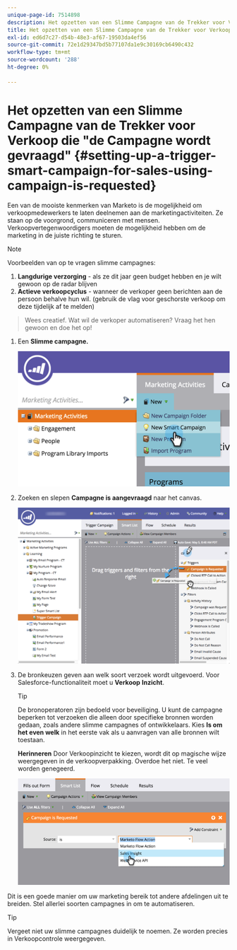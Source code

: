 ```yaml
---
unique-page-id: 7514898
description: Het opzetten van een Slimme Campagne van de Trekker voor Verkoop die "Campagne wordt gevraagd" - Marketo Docs - de Documentatie van het Product
title: Het opzetten van een Slimme Campagne van de Trekker voor Verkoop die "de Campagne wordt gevraagd"
exl-id: ed6d7c27-d54b-48e3-af67-19503da4ef56
source-git-commit: 72e1d29347bd5b77107da1e9c30169cb6490c432
workflow-type: tm+mt
source-wordcount: '288'
ht-degree: 0%

---
```


# Het opzetten van een Slimme Campagne van de Trekker voor Verkoop die &quot;de Campagne wordt gevraagd&quot; {#setting-up-a-trigger-smart-campaign-for-sales-using-campaign-is-requested}

Een van de mooiste kenmerken van Marketo is de mogelijkheid om verkoopmedewerkers te laten deelnemen aan de marketingactiviteiten. Ze staan op de voorgrond, communiceren met mensen. Verkoopvertegenwoordigers moeten de mogelijkheid hebben om de marketing in de juiste richting te sturen.

>[!NOTE]
>
>Voorbeelden van op te vragen slimme campagnes:
>
>1. **Langdurige verzorging** - als ze dit jaar geen budget hebben en je wilt gewoon op de radar blijven
>1. **Actieve verkoopcyclus** - wanneer de verkoper geen berichten aan de persoon behalve hun wil. (gebruik de vlag voor geschorste verkoop om deze tijdelijk af te melden)

>
>Wees creatief. Wat wil de verkoper automatiseren? Vraag het hen gewoon en doe het op!

1. Een **Slimme campagne.**

   ![](assets/image2015-5-20-16-3a3-3a25.png)

1. Zoeken en slepen **Campagne is aangevraagd** naar het canvas.

   ![](assets/campaignfilterdrag.png)

1. De bronkeuzen geven aan welk soort verzoek wordt uitgevoerd. Voor Salesforce-functionaliteit moet u **Verkoop** **Inzicht**.

   >[!TIP]
   >
   >De bronoperatoren zijn bedoeld voor beveiliging. U kunt de campagne beperken tot verzoeken die alleen door specifieke bronnen worden gedaan, zoals andere slimme campagnes of ontwikkelaars. Kies **Is om het even welk** in het eerste vak als u aanvragen van alle bronnen wilt toestaan.
   >
   >**Herinneren** Door Verkoopinzicht te kiezen, wordt dit op magische wijze weergegeven in de verkoopverpakking. Overdoe het niet. Te veel worden genegeerd.

   ![](assets/image2015-5-20-17-3a56-3a56.png)

Dit is een goede manier om uw marketing bereik tot andere afdelingen uit te breiden. Stel allerlei soorten campagnes in om te automatiseren.

>[!TIP]
>
>Vergeet niet uw slimme campagnes duidelijk te noemen. Ze worden precies in Verkoopcontrole weergegeven.
